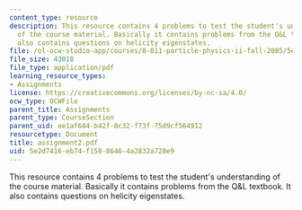 ```yaml
---
content_type: resource
description: This resource contains 4 problems to test the student's understanding
  of the course material. Basically it contains problems from the Q&L textbook. It
  also contains questions on helicity eigenstates.
file: /ol-ocw-studio-app/courses/8-811-particle-physics-ii-fall-2005/5e2d7416eb74f15886464a2832a728e9_assignment2.pdf
file_size: 43018
file_type: application/pdf
learning_resource_types:
- Assignments
license: https://creativecommons.org/licenses/by-nc-sa/4.0/
ocw_type: OCWFile
parent_title: Assignments
parent_type: CourseSection
parent_uid: ee1af684-b42f-0c32-f73f-75d9cf564912
resourcetype: Document
title: assignment2.pdf
uid: 5e2d7416-eb74-f158-8646-4a2832a728e9
---
```

This resource contains 4 problems to test the student's understanding of the course material. Basically it contains problems from the Q&L textbook. It also contains questions on helicity eigenstates.